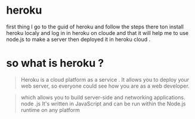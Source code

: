 # heroku 
first thing I go to the guid of heroku and follow the steps there ton install
heroku localy and log in in heroku on cloude and that it will help me to use 
node.js to make a server then deployed it in heroku cloud .

 # so what is heroku ?
> Heroku is a cloud platform as a service . 
 It allows you to deploy your web server, so everyone could see how  you are as a web developer.
 
  
  > which allows you to build server-side and networking applications. 
  > node .js It's written in JavaScript and can be run within the Node.js runtime on any platform
